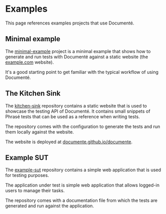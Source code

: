 # Examples

This page references examples projects that use Documenté.

## Minimal example

The [minimal-example](https://github.com/documente/minimal-example) project is a minimal example that shows
how to generate and run tests with Documenté against a static website (the [example.com](https://www.example.com) website).

It's a good starting point to get familiar with the typical workflow of using Documenté.

## The Kitchen Sink

The [kitchen-sink](https://github.com/documente/documente/tree/main/packages/kitchen-sink) repository contains a static website that is used
to showcase the testing API of Documenté. It contains small snippets of Phrasé tests that can be used as a reference
when writing tests.

The repository comes with the configuration to generate the tests and run them locally against the website.

The website is deployed at [documente.github.io/documente](https://documente.github.io/documente/).

## Example SUT

The [example-sut](https://github.com/documente/example-sut) repository contains a simple web application that is used
for testing purposes.

The application under test is simple web application that allows logged-in users to manage their tasks.

The repository comes with a documentation file from which the tests are generated and run against the application.
